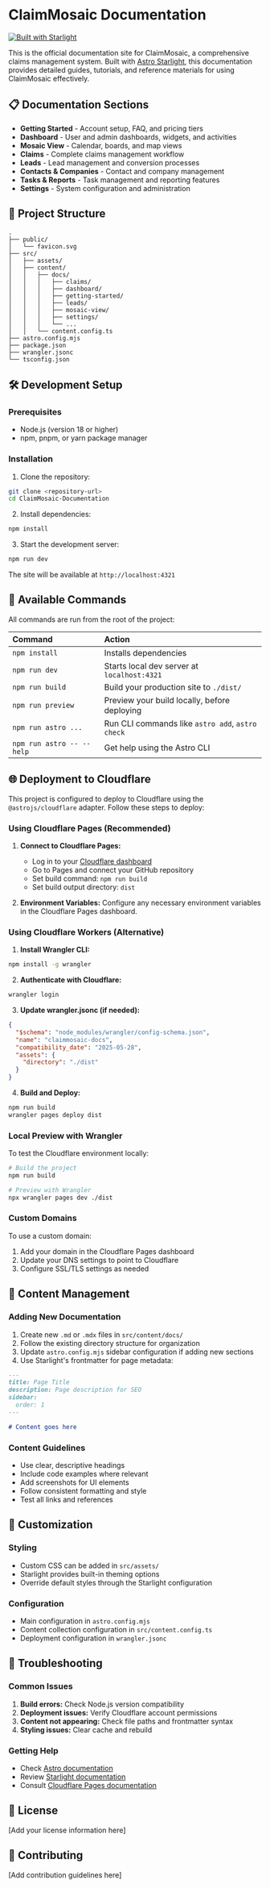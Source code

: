 # ClaimMosaic Documentation

[![Built with Starlight](https://astro.badg.es/v2/built-with-starlight/tiny.svg)](https://starlight.astro.build)

This is the official documentation site for ClaimMosaic, a comprehensive claims management system. Built with [Astro Starlight](https://starlight.astro.build/), this documentation provides detailed guides, tutorials, and reference materials for using ClaimMosaic effectively.

## 📋 Documentation Sections

- **Getting Started** - Account setup, FAQ, and pricing tiers
- **Dashboard** - User and admin dashboards, widgets, and activities
- **Mosaic View** - Calendar, boards, and map views
- **Claims** - Complete claims management workflow
- **Leads** - Lead management and conversion processes
- **Contacts & Companies** - Contact and company management
- **Tasks & Reports** - Task management and reporting features
- **Settings** - System configuration and administration

## 🚀 Project Structure

```
.
├── public/
│   └── favicon.svg
├── src/
│   ├── assets/
│   ├── content/
│   │   ├── docs/
│   │   │   ├── claims/
│   │   │   ├── dashboard/
│   │   │   ├── getting-started/
│   │   │   ├── leads/
│   │   │   ├── mosaic-view/
│   │   │   ├── settings/
│   │   │   └── ...
│   │   └── content.config.ts
├── astro.config.mjs
├── package.json
├── wrangler.jsonc
└── tsconfig.json
```

## 🛠️ Development Setup

### Prerequisites

- Node.js (version 18 or higher)
- npm, pnpm, or yarn package manager

### Installation

1. Clone the repository:
```bash
git clone <repository-url>
cd ClaimMosaic-Documentation
```

2. Install dependencies:
```bash
npm install
```

3. Start the development server:
```bash
npm run dev
```

The site will be available at `http://localhost:4321`

## 🧞 Available Commands

All commands are run from the root of the project:

| Command                   | Action                                           |
| :------------------------ | :----------------------------------------------- |
| `npm install`             | Installs dependencies                            |
| `npm run dev`             | Starts local dev server at `localhost:4321`      |
| `npm run build`           | Build your production site to `./dist/`          |
| `npm run preview`         | Preview your build locally, before deploying     |
| `npm run astro ...`       | Run CLI commands like `astro add`, `astro check` |
| `npm run astro -- --help` | Get help using the Astro CLI                     |

## 🌐 Deployment to Cloudflare

This project is configured to deploy to Cloudflare using the `@astrojs/cloudflare` adapter. Follow these steps to deploy:

### Using Cloudflare Pages (Recommended)

1. **Connect to Cloudflare Pages:**
   - Log in to your [Cloudflare dashboard](https://dash.cloudflare.com/)
   - Go to Pages and connect your GitHub repository
   - Set build command: `npm run build`
   - Set build output directory: `dist`

2. **Environment Variables:**
   Configure any necessary environment variables in the Cloudflare Pages dashboard.

### Using Cloudflare Workers (Alternative)

1. **Install Wrangler CLI:**
```bash
npm install -g wrangler
```

2. **Authenticate with Cloudflare:**
```bash
wrangler login
```

3. **Update wrangler.jsonc (if needed):**
```json
{
  "$schema": "node_modules/wrangler/config-schema.json",
  "name": "claimmosaic-docs",
  "compatibility_date": "2025-05-28",
  "assets": {
    "directory": "./dist"
  }
}
```

4. **Build and Deploy:**
```bash
npm run build
wrangler pages deploy dist
```

### Local Preview with Wrangler

To test the Cloudflare environment locally:

```bash
# Build the project
npm run build

# Preview with Wrangler
npx wrangler pages dev ./dist
```

### Custom Domains

To use a custom domain:
1. Add your domain in the Cloudflare Pages dashboard
2. Update your DNS settings to point to Cloudflare
3. Configure SSL/TLS settings as needed

## 📝 Content Management

### Adding New Documentation

1. Create new `.md` or `.mdx` files in `src/content/docs/`
2. Follow the existing directory structure for organization
3. Update `astro.config.mjs` sidebar configuration if adding new sections
4. Use Starlight's frontmatter for page metadata:

```markdown
---
title: Page Title
description: Page description for SEO
sidebar:
  order: 1
---

# Content goes here
```

### Content Guidelines

- Use clear, descriptive headings
- Include code examples where relevant
- Add screenshots for UI elements
- Follow consistent formatting and style
- Test all links and references

## 🔧 Customization

### Styling
- Custom CSS can be added in `src/assets/`
- Starlight provides built-in theming options
- Override default styles through the Starlight configuration

### Configuration
- Main configuration in `astro.config.mjs`
- Content collection configuration in `src/content.config.ts`
- Deployment configuration in `wrangler.jsonc`

## 🐛 Troubleshooting

### Common Issues

1. **Build errors:** Check Node.js version compatibility
2. **Deployment issues:** Verify Cloudflare account permissions
3. **Content not appearing:** Check file paths and frontmatter syntax
4. **Styling issues:** Clear cache and rebuild

### Getting Help

- Check [Astro documentation](https://docs.astro.build)
- Review [Starlight documentation](https://starlight.astro.build/)
- Consult [Cloudflare Pages documentation](https://developers.cloudflare.com/pages/)

## 📄 License

[Add your license information here]

## 🤝 Contributing

[Add contribution guidelines here]
